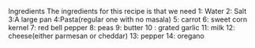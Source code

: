 Ingredients
The ingredients for this recipe is that we need 
1: Water
2: Salt
3:A large pan 
4:Pasta(regular one with no masala)
5: carrot
6: sweet corn kernel
7: red bell pepper
8: peas
9: butter
10 : grated garlic
11: milk
12: cheese(either parmesan or cheddar)
13: pepper
14: oregano

